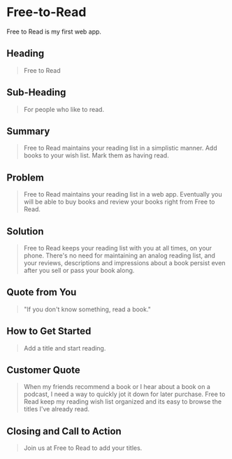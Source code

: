 # Free-to-Read
Free to Read is my first web app. 

## Heading ##
  > Free to Read

## Sub-Heading ##
  > For people who like to read.

## Summary ##
  > Free to Read maintains your reading list in a simplistic manner. Add books to your wish list. Mark them as having read.

## Problem ##
  > Free to Read maintains your reading list in a web app. Eventually you will be able to buy books and review your books right from Free to Read.

## Solution ##
  > Free to Read keeps your reading list with you at all times, on your phone. There's no need for maintaining an analog reading list, and your reviews, descriptions and impressions about a book persist even after you sell or pass your book along.

## Quote from You ##
  > "If you don't know something, read a book."

## How to Get Started ##
  > Add a title and start reading.

## Customer Quote ##
  > When my friends recommend a book or I hear about a book on a podcast, I need a way to quickly jot it down for later purchase. Free to Read keep my reading wish list organized and its easy to browse the titles I've already read.

## Closing and Call to Action ##
  > Join us at Free to Read to add your titles.

